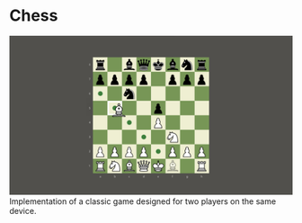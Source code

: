 # Chess
![Screenshot_1](/screenshots/screenshot_1.png)
 Implementation of a classic game designed for two players on the same device.
